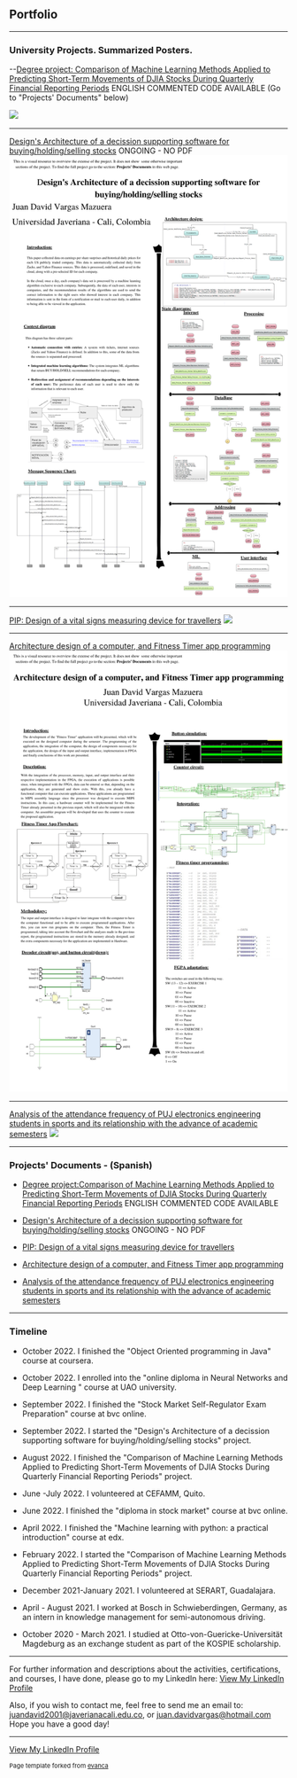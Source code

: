 ## Portfolio


---
### University Projects. Summarized Posters.

--[Degree project: Comparison of Machine Learning Methods Applied to Predicting Short-Term Movements of DJIA Stocks During Quarterly Financial Reporting Periods](https://drive.google.com/file/d/1HwM-nndI3PmbBNZRBjc0OxugWNdrR2rN/view?usp=sharing)
 ENGLISH COMMENTED CODE AVAILABLE (Go to "Projects' Documents" below)

<img src="images/Poster_DegreeProject.png?raw=true"/>


---

[Design's Architecture of a decission supporting software for buying/holding/selling stocks](https://drive.google.com/file/d/1NYobbKtTCUJlWTT7PPwgbeogRi6qODcN/view?usp=sharing)
 ONGOING - NO PDF
<img src="images/Poster_Architecture_ML_Software_StockMarket.png?raw=true"/>


---

[PIP: Design of a vital signs measuring device for travellers](https://drive.google.com/file/d/1mL0XeWrRTFDERlXTDg2GRa9UACPKTGdS/view?usp=sharing)
<img src="images/Poster_VitalSigns.png?raw=true"/>


---


[Architecture design of a computer, and Fitness Timer app programming](https://drive.google.com/file/d/1uvSMTY9uSVOyogz2uCqb85k1BW4Mq4Vg/view?usp=sharing)
<img src="images/Poster_Fitness.png?raw=true"/>


---


[Analysis of the attendance frequency of PUJ electronics engineering students in sports and its relationship with the advance of academic semesters](https://drive.google.com/file/d/1hDD_FKXWgrtuJRIDVtmnyYhHoBSyRkTl/view?usp=sharing)
<img src="images/Poster_Estatistics.png?raw=true"/>


---
### Projects' Documents - (Spanish)


- [Degree project:Comparison of Machine Learning Methods Applied to Predicting Short-Term Movements of DJIA Stocks During Quarterly Financial Reporting Periods](https://drive.google.com/drive/folders/1mjlZBEcwGirFmkWyuCtGjAJvY3tU_SCf?usp=sharing)
  ENGLISH COMMENTED CODE AVAILABLE
  
- [Design's Architecture of a decission supporting software for buying/holding/selling stocks](https://drive.google.com/drive/folders/1z_AQXtreZA6JAn1m_sOycwdNzCvRHKhc?usp=sharing)
 ONGOING - NO PDF
  
- [PIP: Design of a vital signs measuring device for travellers](https://drive.google.com/drive/folders/1CoL1idKjjKb3Cglz5eRqHbcudqS3a5Ru?usp=sharing)

- [Architecture design of a computer, and Fitness Timer app programming](https://drive.google.com/drive/folders/1iR5xH33t7V-5tq88k20tk8MSsavnJqBS?usp=sharing)

- [Analysis of the attendance frequency of PUJ electronics engineering students in sports and its relationship with the advance of academic semesters](https://drive.google.com/drive/folders/1L8S9wpLPTHcJ1TzWBG_Pp43-92X_tiNU?usp=sharing)


---

### Timeline

- October 2022. I finished the "Object Oriented programming in Java" course at coursera.

- October 2022. I enrolled into the "online diploma in Neural Networks and Deep Learning " course at UAO university. 

- September 2022. I finished the	"Stock Market Self-Regulator Exam Preparation" course at bvc online.

- September 2022. I started the "Design's Architecture of a decission supporting software for buying/holding/selling stocks" project.  

- August 2022. I finished the "Comparison of Machine Learning Methods Applied to Predicting Short-Term Movements of DJIA Stocks During Quarterly Financial Reporting Periods" project.


- June -July 2022. I volunteered at CEFAMM, Quito. 

- June 2022. I finished the "diploma in stock market" course at bvc online. 

- April 2022. I finished the "Machine learning with python: a practical introduction" course at edx. 

- February 2022. I started the "Comparison of Machine Learning Methods Applied to Predicting Short-Term Movements of DJIA Stocks During Quarterly Financial Reporting Periods" project.

- December 2021-January 2021. I volunteered at SERART, Guadalajara.

- April - August 2021. I worked at Bosch in Schwieberdingen, Germany, as an intern in knowledge management for semi-autonomous driving.

- October 2020 - March 2021. I studied at Otto-von-Guericke-Universität Magdeburg as an exchange student as part of the KOSPIE scholarship.


---


For further information and descriptions about the activities, certifications, and courses, I have done, please go to my LinkedIn here:
<a href="https://www.linkedin.com/in/juan-david-vargas-mazuera-07197a1a5/">View My LinkedIn Profile</a> 



Also, if you wish to contact me, feel free to send me an email to: juandavid2001@javerianacali.edu.co, or juan.davidvargas@hotmail.com
Hope you have a good day!

---
<a href="https://www.linkedin.com/in/juan-david-vargas-mazuera-07197a1a5/">View My LinkedIn Profile</a> 

<p style="font-size:11px">Page template forked from <a href="https://github.com/evanca/quick-portfolio">evanca</a></p>
<!-- Remove above link if you don't want to attibute -->

